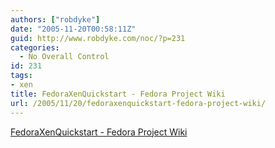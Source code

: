 ```yaml
---
authors: ["robdyke"]
date: "2005-11-20T00:58:11Z"
guid: http://www.robdyke.com/noc/?p=231
categories:
  - No Overall Control
id: 231
tags:
- xen
title: FedoraXenQuickstart - Fedora Project Wiki
url: /2005/11/20/fedoraxenquickstart-fedora-project-wiki/
---
```

[FedoraXenQuickstart - Fedora Project Wiki](http://www.fedoraproject.org/wiki/FedoraXenQuickstart)